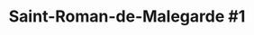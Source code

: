 ---
title: "Saint-Roman-de-Malegarde #1"
file: /paintings/2023-06-30-saint-roman-de-malegarde-1.jpg
size: 40×30cm
materials: Acrylics on canvas board
featured: no
---